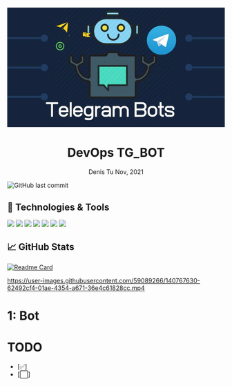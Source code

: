  [![Header](./assets/Telegram-Bots.jpg "Header")](https://www.linkedin.com/in/dm2macoff/)
 <p align="center">
 <h1 align="center">DevOps TG_BOT</h1>
 <p align="center">Denis Tu Nov, 2021</p>

 ![GitHub last commit](https://img.shields.io/github/last-commit/DmarshalTU/DevOps_Project?style=plastic)

</p>

## 🔧 Technologies & Tools
![](https://img.shields.io/badge/OS-Linux-informational?style=flat&logo=linux&logoColor=white&color=2bbc8a)
![](https://img.shields.io/badge/Code-Python-informational?style=flat&logo=python&logoColor=white&color=2bbc8a)
![](https://img.shields.io/badge/Tools-Docker-informational?style=flat&logo=docker&logoColor=white&color=2bbc8a)
![](https://img.shields.io/badge/Tools-Kubernetes-informational?style=flat&logo=kubernetes&logoColor=white&color=2bbc8a)
![](https://img.shields.io/badge/Tools-Ansible-informational?style=flat&logo=ansible&logoColor=white&color=2bbc8a)
![](https://img.shields.io/badge/Tools-Terraform-informational?style=flat&logo=terraform&logoColor=white&color=2bbc8a)
![](https://img.shields.io/badge/Tools-BotAPI-informational?style=flat&logo=telegram&logoColor=white&color=2bbc8a)

## &#x1f4c8; GitHub Stats

[![Readme Card](https://github-readme-stats.vercel.app/api/pin/?username=DmarshalTU&repo=DevBot)]()



https://user-images.githubusercontent.com/59089266/140767630-62492cf4-01ae-4354-a671-36e4c61828cc.mp4




# 1: Bot

# TODO
- [:white_check_mark:] 
- [:white_large_square:] 
